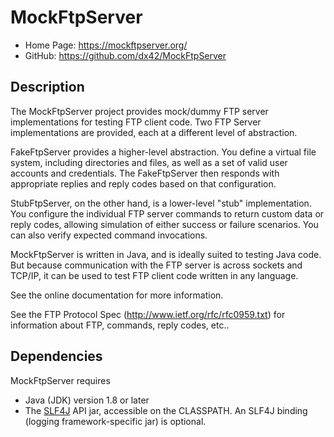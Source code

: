 # MockFtpServer

 - Home Page:  <https://mockftpserver.org/>
 - GitHub:     <https://github.com/dx42/MockFtpServer>

## Description

The MockFtpServer project provides mock/dummy FTP server implementations for testing FTP client
code. Two FTP Server implementations are provided, each at a different level of abstraction.

FakeFtpServer provides a higher-level abstraction. You define a virtual file system, including
directories and files, as well as a set of valid user accounts and credentials. The FakeFtpServer
then responds with appropriate replies and reply codes based on that configuration.

StubFtpServer, on the other hand, is a lower-level "stub" implementation. You configure the
individual FTP server commands to return custom data or reply codes, allowing simulation of
either success or failure scenarios. You can also verify expected command invocations.

MockFtpServer is written in Java, and is ideally suited to testing Java code. But because
communication with the FTP server is across sockets and TCP/IP, it can be used to test FTP client 
code written in any language.

See the online documentation for more information.

See the FTP Protocol Spec (http://www.ietf.org/rfc/rfc0959.txt) for information about 
FTP, commands, reply codes, etc..

## Dependencies

MockFtpServer requires 
 - Java (JDK) version 1.8 or later
 - The [SLF4J](http://www.slf4j.org/) API jar, accessible on the CLASSPATH. An SLF4J binding (logging
    framework-specific jar) is optional.
